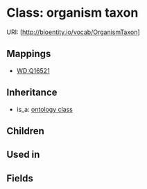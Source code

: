 # Class: organism taxon




URI: [http://bioentity.io/vocab/OrganismTaxon]
## Mappings

 * [WD:Q16521](http://purl.obolibrary.org/obo/WD_Q16521)
## Inheritance

 *  is_a: [ontology class](OntologyClass.md)
## Children

## Used in

## Fields

